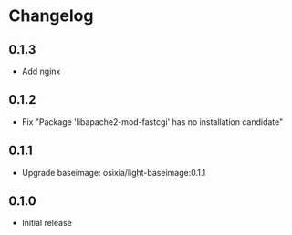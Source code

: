 # Changelog

## 0.1.3
  - Add nginx

## 0.1.2
  - Fix "Package 'libapache2-mod-fastcgi' has no installation candidate"

## 0.1.1
  - Upgrade baseimage: osixia/light-baseimage:0.1.1

## 0.1.0
  - Initial release

